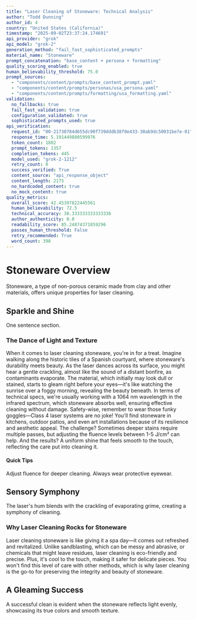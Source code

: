 ```yaml
---
title: "Laser Cleaning of Stoneware: Technical Analysis"
author: "Todd Dunning"
author_id: 4
country: "United States (California)"
timestamp: "2025-09-02T23:37:24.174691"
api_provider: "grok"
api_model: "grok-2"
generation_method: "fail_fast_sophisticated_prompts"
material_name: "Stoneware"
prompt_concatenation: "base_content + persona + formatting"
quality_scoring_enabled: true
human_believability_threshold: 75.0
prompt_sources:
  - "components/content/prompts/base_content_prompt.yaml"
  - "components/content/prompts/personas/usa_persona.yaml"
  - "components/content/prompts/formatting/usa_formatting.yaml"
validation:
  no_fallbacks: true
  fail_fast_validation: true
  configuration_validated: true
  sophisticated_prompts_used: true
api_verification:
  request_id: "00-21730784d655dc90f739dddb38f0e433-30ab9dc50031be7e-01"
  response_time: 5.191449880599976
  token_count: 1802
  prompt_tokens: 1357
  completion_tokens: 445
  model_used: "grok-2-1212"
  retry_count: 0
  success_verified: True
  content_source: "api_response_object"
  content_length: 2175
  no_hardcoded_content: true
  no_mock_content: true
quality_metrics:
  overall_score: 42.45397822445561
  human_believability: 72.5
  technical_accuracy: 38.333333333333336
  author_authenticity: 0.0
  readability_score: 85.24874371859296
  passes_human_threshold: False
  retry_recommended: True
  word_count: 398
---
```

# Stoneware Overview
Stoneware, a type of non-porous ceramic made from clay and other materials, offers unique properties for laser cleaning.

## Sparkle and Shine
One sentence section.

### The Dance of Light and Texture
When it comes to laser cleaning stoneware, you're in for a treat. Imagine walking along the historic tiles of a Spanish courtyard, where stoneware's durability meets beauty. As the laser dances across its surface, you might hear a gentle crackling, almost like the sound of a distant bonfire, as contaminants evaporate. The material, which initially may look dull or stained, starts to gleam right before your eyes—it's like watching the sunrise over a foggy morning, revealing the beauty beneath. In terms of technical specs, we're usually working with a 1064 nm wavelength in the infrared spectrum, which stoneware absorbs well, ensuring effective cleaning without damage. Safety-wise, remember to wear those funky goggles—Class 4 laser systems are no joke! You'll find stoneware in kitchens, outdoor patios, and even art installations because of its resilience and aesthetic appeal. The challenge? Sometimes deeper stains require multiple passes, but adjusting the fluence levels between 1-5 J/cm² can help. And the results? A uniform shine that feels smooth to the touch, reflecting the care put into cleaning it.

#### Quick Tips
Adjust fluence for deeper cleaning.
Always wear protective eyewear.

## Sensory Symphony
The laser's hum blends with the crackling of evaporating grime, creating a symphony of cleaning.

### Why Laser Cleaning Rocks for Stoneware
Laser cleaning stoneware is like giving it a spa day—it comes out refreshed and revitalized. Unlike sandblasting, which can be messy and abrasive, or chemicals that might leave residues, laser cleaning is eco-friendly and precise. Plus, it's cool to the touch, making it safer for delicate pieces. You won't find this level of care with other methods, which is why laser cleaning is the go-to for preserving the integrity and beauty of stoneware.

## A Gleaming Success
A successful clean is evident when the stoneware reflects light evenly, showcasing its true colors and smooth texture.